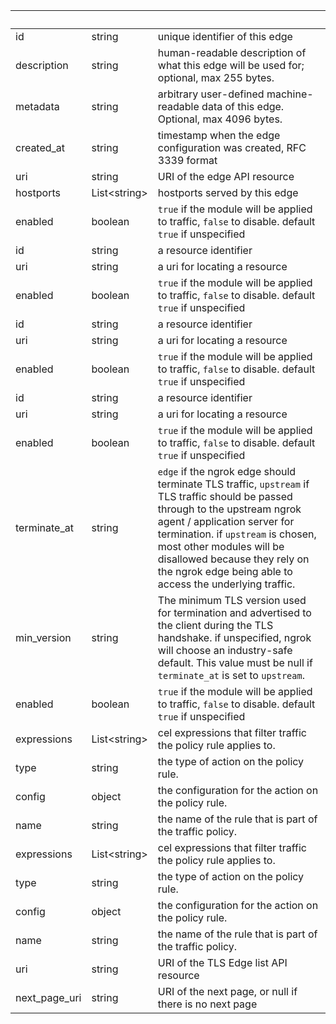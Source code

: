 <!-- Code generated for API Clients. DO NOT EDIT. -->

| &nbsp;        | &nbsp;             | &nbsp;                                                                                                                                                                                                                                                                                                                      |
| ------------- | ------------------ | --------------------------------------------------------------------------------------------------------------------------------------------------------------------------------------------------------------------------------------------------------------------------------------------------------------------------- |
| id            | string             | unique identifier of this edge                                                                                                                                                                                                                                                                                              |
| description   | string             | human-readable description of what this edge will be used for; optional, max 255 bytes.                                                                                                                                                                                                                                     |
| metadata      | string             | arbitrary user-defined machine-readable data of this edge. Optional, max 4096 bytes.                                                                                                                                                                                                                                        |
| created_at    | string             | timestamp when the edge configuration was created, RFC 3339 format                                                                                                                                                                                                                                                          |
| uri           | string             | URI of the edge API resource                                                                                                                                                                                                                                                                                                |
| hostports     | List&lt;string&gt; | hostports served by this edge                                                                                                                                                                                                                                                                                               |
| enabled       | boolean            | `true` if the module will be applied to traffic, `false` to disable. default `true` if unspecified                                                                                                                                                                                                                          |
| id            | string             | a resource identifier                                                                                                                                                                                                                                                                                                       |
| uri           | string             | a uri for locating a resource                                                                                                                                                                                                                                                                                               |
| enabled       | boolean            | `true` if the module will be applied to traffic, `false` to disable. default `true` if unspecified                                                                                                                                                                                                                          |
| id            | string             | a resource identifier                                                                                                                                                                                                                                                                                                       |
| uri           | string             | a uri for locating a resource                                                                                                                                                                                                                                                                                               |
| enabled       | boolean            | `true` if the module will be applied to traffic, `false` to disable. default `true` if unspecified                                                                                                                                                                                                                          |
| id            | string             | a resource identifier                                                                                                                                                                                                                                                                                                       |
| uri           | string             | a uri for locating a resource                                                                                                                                                                                                                                                                                               |
| enabled       | boolean            | `true` if the module will be applied to traffic, `false` to disable. default `true` if unspecified                                                                                                                                                                                                                          |
| terminate_at  | string             | `edge` if the ngrok edge should terminate TLS traffic, `upstream` if TLS traffic should be passed through to the upstream ngrok agent / application server for termination. if `upstream` is chosen, most other modules will be disallowed because they rely on the ngrok edge being able to access the underlying traffic. |
| min_version   | string             | The minimum TLS version used for termination and advertised to the client during the TLS handshake. if unspecified, ngrok will choose an industry-safe default. This value must be null if `terminate_at` is set to `upstream`.                                                                                             |
| enabled       | boolean            | `true` if the module will be applied to traffic, `false` to disable. default `true` if unspecified                                                                                                                                                                                                                          |
| expressions   | List&lt;string&gt; | cel expressions that filter traffic the policy rule applies to.                                                                                                                                                                                                                                                             |
| type          | string             | the type of action on the policy rule.                                                                                                                                                                                                                                                                                      |
| config        | object             | the configuration for the action on the policy rule.                                                                                                                                                                                                                                                                        |
| name          | string             | the name of the rule that is part of the traffic policy.                                                                                                                                                                                                                                                                    |
| expressions   | List&lt;string&gt; | cel expressions that filter traffic the policy rule applies to.                                                                                                                                                                                                                                                             |
| type          | string             | the type of action on the policy rule.                                                                                                                                                                                                                                                                                      |
| config        | object             | the configuration for the action on the policy rule.                                                                                                                                                                                                                                                                        |
| name          | string             | the name of the rule that is part of the traffic policy.                                                                                                                                                                                                                                                                    |
| uri           | string             | URI of the TLS Edge list API resource                                                                                                                                                                                                                                                                                       |
| next_page_uri | string             | URI of the next page, or null if there is no next page                                                                                                                                                                                                                                                                      |
